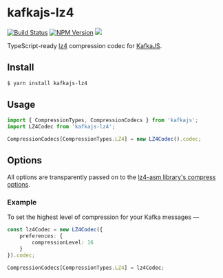 # kafkajs-lz4

[![Build Status](https://img.shields.io/travis/indix/kafkajs-lz4/master.svg?longCache=true&style=flat-square)](https://travis-ci.org/indix/kafkajs-lz4) [![NPM Version](https://img.shields.io/npm/v/kafkajs-lz4.svg?longCache=true&style=flat-square)](https://www.npmjs.com/package/kafkajs-lz4) ![](https://img.shields.io/badge/typescript-4.1-blue.svg?longCache=true&style=flat-square)

TypeScript-ready [lz4](https://www.npmjs.com/package/lz4) compression codec for [KafkaJS](https://www.npmjs.com/package/kafkajs).

## Install

```bash
$ yarn install kafkajs-lz4
```

## Usage

```typescript
import { CompressionTypes, CompressionCodecs } from 'kafkajs';
import LZ4Codec from 'kafkajs-lz4';

CompressionCodecs[CompressionTypes.LZ4] = new LZ4Codec().codec;
```

## Options

All options are transparently passed on to the [lz4-asm library's compress options](https://www.npmjs.com/package/lz4-asm#lz4compresssource-options).

### Example

To set the highest level of compression for your Kafka messages —

```typescript
const lz4Codec = new LZ4Codec({
    preferences: {
        compressionLevel: 16
    }
}).codec;

CompressionCodecs[CompressionTypes.LZ4] = lz4Codec;
```
